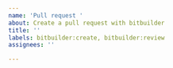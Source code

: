 ```yaml
---
name: 'Pull request '
about: Create a pull request with bitbuilder
title: ''
labels: bitbuilder:create, bitbuilder:review
assignees: ''

---
```



